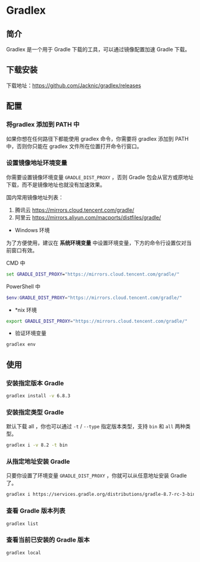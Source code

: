 # Gradlex 

## 简介

Gradlex 是一个用于 Gradle 下载的工具，可以通过镜像配置加速 Gradle 下载。

## 下载安装

下载地址：https://github.com/Jacknic/gradlex/releases

## 配置

### 将gradlex 添加到 PATH 中
如果你想在任何路径下都能使用 gradlex 命令，你需要将 gradlex 添加到 PATH 中，否则你只能在 gradlex 文件所在位置打开命令行窗口。

### 设置镜像地址环境变量

你需要设置镜像环境变量 `GRADLE_DIST_PROXY` ，否则 Gradle 包会从官方或原地址下载，而不是镜像地址也就没有加速效果。

国内常用镜像地址列表：
1. 腾讯云 https://mirrors.cloud.tencent.com/gradle/
2. 阿里云 https://mirrors.aliyun.com/macports/distfiles/gradle/



- Windows 环境

为了方便使用，建议在 **系统环境变量** 中设置环境变量，下方的命令行设置仅对当前窗口有效。

CMD 中
```bat
set GRADLE_DIST_PROXY="https://mirrors.cloud.tencent.com/gradle/"
```

PowerShell 中
```powershell
$env:GRADLE_DIST_PROXY="https://mirrors.cloud.tencent.com/gradle/"
```


- *nix 环境
```bash
export GRADLE_DIST_PROXY="https://mirrors.cloud.tencent.com/gradle/"
```

- 验证环境变量

```bash
gradlex env
```

## 使用

### 安装指定版本 Gradle

```bash
gradlex install -v 6.8.3
```

### 安装指定类型 Gradle 

默认下载 all ，你也可以通过 `-t` / `--type` 指定版本类型，支持 `bin` 和 `all` 两种类型。

```bash
gradlex i -v 8.2 -t bin
```


### 从指定地址安装 Gradle

只要你设置了环境变量 `GRADLE_DIST_PROXY` ，你就可以从任意地址安装 Gradle 了。

```bash
gradlex i https://services.gradle.org/distributions/gradle-8.7-rc-3-bin.zip
```


### 查看 Gradle 版本列表

```bash
gradlex list
```

### 查看当前已安装的 Gradle 版本

```bash
gradlex local
```